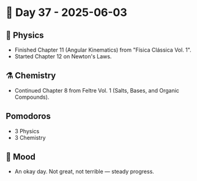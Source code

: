 # 📅 Day 37 - 2025-06-03

## 🔬 Physics
- Finished Chapter 11 (Angular Kinematics) from "Física Clássica Vol. 1".
- Started Chapter 12 on Newton's Laws.

## ⚗️ Chemistry
- Continued Chapter 8 from Feltre Vol. 1 (Salts, Bases, and Organic Compounds).

## Pomodoros
- 3 Physics
- 3 Chemistry

## 💭 Mood
- An okay day. Not great, not terrible — steady progress.
